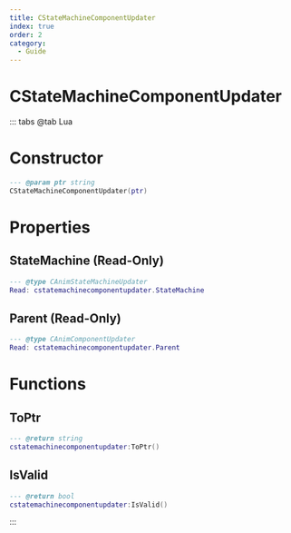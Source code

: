 ```yaml
---
title: CStateMachineComponentUpdater
index: true
order: 2
category:
  - Guide
---
```


# CStateMachineComponentUpdater

::: tabs
@tab Lua
# Constructor
```lua
--- @param ptr string
CStateMachineComponentUpdater(ptr)
```
# Properties
## StateMachine (Read-Only)
```lua
--- @type CAnimStateMachineUpdater
Read: cstatemachinecomponentupdater.StateMachine
```
## Parent (Read-Only)
```lua
--- @type CAnimComponentUpdater
Read: cstatemachinecomponentupdater.Parent
```
# Functions
## ToPtr
```lua
--- @return string
cstatemachinecomponentupdater:ToPtr()
```
## IsValid
```lua
--- @return bool
cstatemachinecomponentupdater:IsValid()
```

:::